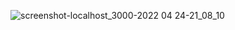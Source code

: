 ![screenshot-localhost_3000-2022 04 24-21_08_10](https://user-images.githubusercontent.com/61586802/164995088-bed6031d-2ecb-4f8e-b8fa-1e99ba510087.png)

